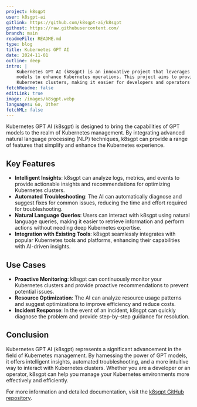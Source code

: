 ```yaml
---
project: k8sgpt
user: k8sgpt-ai
gitlink: https://github.com/k8sgpt-ai/k8sgpt
githost: https://raw.githubusercontent.com/
branch: main
readmeFile: README.md
type: blog
title: Kubernetes GPT AI
date: 2024-11-01
outline: deep
intro: |
    Kubernetes GPT AI (k8sgpt) is an innovative project that leverages the power of GPT (Generative Pre-trained Transformer)
    models to enhance Kubernetes operations. This project aims to provide intelligent insights and automation for managing
    Kubernetes clusters, making it easier for developers and operators to maintain and optimize their environments.
fetchReadme: false
editLink: true
image: /images/k8sgpt.webp
languages: Go, Other
fetchML: false
---
```

<!--suppress CheckEmptyScriptTag, HtmlUnknownAttribute -->
<script setup>
 import ArticleItem from '/components/ArticleItem.vue';
 import ArticleFooter from '/components/ArticleFooter.vue';
</script>
<ArticleItem :frontmatter="$frontmatter"/>

Kubernetes GPT AI (k8sgpt) is designed to bring the capabilities of GPT models to the realm of Kubernetes management. By
integrating advanced natural language processing (NLP) techniques, k8sgpt can provide a range of features that simplify
and enhance the Kubernetes experience.

## Key Features

- **Intelligent Insights**: k8sgpt can analyze logs, metrics, and events to provide actionable insights and
  recommendations for optimizing Kubernetes clusters.
- **Automated Troubleshooting**: The AI can automatically diagnose and suggest fixes for common issues, reducing the
  time and effort required for troubleshooting.
- **Natural Language Queries**: Users can interact with k8sgpt using natural language queries, making it easier to
  retrieve information and perform actions without needing deep Kubernetes expertise.
- **Integration with Existing Tools**: k8sgpt seamlessly integrates with popular Kubernetes tools and platforms,
  enhancing their capabilities with AI-driven insights.

## Use Cases

- **Proactive Monitoring**: k8sgpt can continuously monitor your Kubernetes clusters and provide proactive
  recommendations to prevent potential issues.
- **Resource Optimization**: The AI can analyze resource usage patterns and suggest optimizations to improve efficiency
  and reduce costs.
- **Incident Response**: In the event of an incident, k8sgpt can quickly diagnose the problem and provide step-by-step
  guidance for resolution.

## Conclusion

Kubernetes GPT AI (k8sgpt) represents a significant advancement in the field of Kubernetes management. By harnessing the
power of GPT models, it offers intelligent insights, automated troubleshooting, and a more intuitive way to interact
with Kubernetes clusters. Whether you are a developer or an operator, k8sgpt can help you manage your Kubernetes
environments more effectively and efficiently.

For more information and detailed documentation, visit
the [k8sgpt GitHub repository](https://github.com/k8sgpt-ai/k8sgpt).
